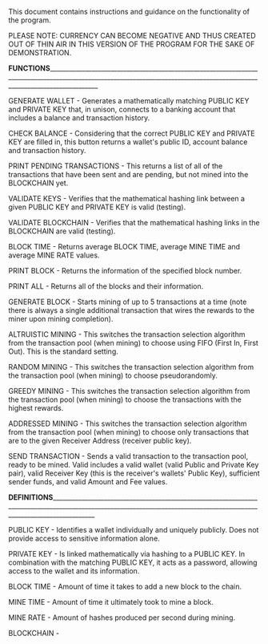 This document contains instructions and guidance on the functionality of the program.

PLEASE NOTE: CURRENCY CAN BECOME NEGATIVE AND THUS CREATED OUT OF THIN AIR IN THIS VERSION OF THE PROGRAM FOR THE SAKE OF DEMONSTRATION.


____FUNCTIONS_______________________________________________________________________________________________________________________________________________________________________________



GENERATE WALLET -  Generates a mathematically matching PUBLIC KEY and PRIVATE KEY that, in unison, connects to a banking account that includes a balance and transaction history.

CHECK BALANCE -    Considering that the correct PUBLIC KEY and PRIVATE KEY are filled in, this button returns a wallet's public ID, account balance and transaction history.

PRINT PENDING TRANSACTIONS -   This returns a list of all of the transactions that have been sent and are pending, but not mined into the BLOCKCHAIN yet. 

VALIDATE KEYS -    Verifies that the mathematical hashing link between a given PUBLIC KEY and PRIVATE KEY is valid (testing). 

VALIDATE BLOCKCHAIN -    Verifies that the mathematical hashing links in the BLOCKCHAIN are valid (testing).      

BLOCK TIME -       Returns average BLOCK TIME, average MINE TIME and average MINE RATE values.

PRINT BLOCK -      Returns the information of the specified block number.

PRINT ALL -        Returns all of the blocks and their information.

GENERATE BLOCK -   Starts mining of up to 5 transactions at a time (note there is always a single additional transaction that wires the rewards to the miner upon mining completion).

ALTRUISTIC MINING -      This switches the transaction selection algorithm from the transaction pool (when mining) to choose using FIFO (First In, First Out). This is the standard setting.

RANDOM MINING -          This switches the transaction selection algorithm from the transaction pool (when mining) to choose pseudorandomly.

GREEDY MINING -          This switches the transaction selection algorithm from the transaction pool (when mining) to choose the transactions with the highest rewards.

ADDRESSED MINING -       This switches the transaction selection algorithm from the transaction pool (when mining) to choose only transactions that are to the given Receiver Address 
                         (receiver public key).

SEND TRANSACTION -       Sends a valid transaction to the transaction pool, ready to be mined. Valid includes a valid wallet (valid Public and Private Key pair), valid Receiver Key
                         (this is the receiver's wallets' Public Key), sufficient sender funds, and valid Amount and Fee values.

                         







____DEFINITIONS_____________________________________________________________________________________________________________________________________________________________________________



PUBLIC KEY -       Identifies a wallet individually and uniquely publicly. Does not provide access to sensitive information alone. 

PRIVATE KEY -      Is linked mathematically via hashing to a PUBLIC KEY. In combination with the matching PUBLIC KEY, it acts as a password,
                   allowing access to the wallet and its information.

BLOCK TIME -       Amount of time it takes to add a new block to the chain.

MINE TIME -        Amount of time it ultimately took to mine a block.

MINE RATE -        Amount of hashes produced per second during mining.

BLOCKCHAIN -



                
